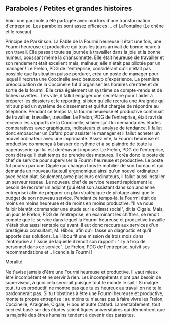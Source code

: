 ## Paraboles / Petites et grandes histoires

Voici une parabole a été partagée avec moi lors d'une transformation d'entreprise.
Les paraboles sont assez efficaces ... cf LaFontaine (Le chêne et le roseau)

Principe de Parkinson: La Fable de la Fourmi heureuse
Il était une fois, une Fourmi heureuse et productive qui tous les jours arrivait de bonne heure à son travail. 
Elle passait toute sa journée à travailler dans la joie et la bonne humeur, poussant même la chansonnette. 
Elle était heureuse de travailler et son rendement était excellent mais, malheur, elle n'était pas pilotée par un manager !
Le Frelon, PDG de l'entreprise, considérant qu'il n'était pas possible que la situation puisse perdurer, créa un poste de manager pour lequel il recruta une Coccinelle avec beaucoup d'expérience. 
La première préoccupation de la Coccinelle fut d'organiser les horaires d'entrée et de sortie de la fourmi. Elle créa également un système de compte-rendu et de fiches navettes. 
Très vite, il fallut engager une secrétaire pour l'aider à préparer les dossiers et le reporting, si bien qu'elle recruta une Araignée qui mit sur pied un système de classement et qui fut chargée de répondre au téléphone.
Pendant ce temps là, la fourmi heureuse et productive continuait de travailler, travailler, travailler. 
Le Frelon, PDG de l'entreprise, était ravi de recevoir les rapports de la Coccinelle, si bien qu'il lui demanda des études comparatives avec graphiques, indicateurs et analyse de tendance. 
Il fallut donc embaucher un Cafard pour assister le manager et il fallut acheter un nouvel ordinateur avec une imprimante.
Assez vite, la Fourmi heureuse et productive commença à baisser de rythme et à se plaindre de toute la paperasserie qui lui est dorénavant imposée. 
Le Frelon, PDG de l'entreprise, considéra qu'il était temps de prendre des mesures. 
Il créa donc le poste de chef de service pour superviser la Fourmi heureuse et productive.
Le poste fut pourvu par une Cigale qui changea tous le mobilier de son bureau et qui demanda un nouveau fauteuil ergonomique ainsi qu'un nouvel ordinateur avec écran plat. 
Seulement,avec plusieurs ordinateurs, il fallut aussi installer un serveur réseau. 
Le nouveau chef de service ressenti rapidement le besoin de recruter un adjoint (qui était son assistant dans son ancienne entreprise) afin de préparer un plan stratégique de pilotage ainsi que le budget de son nouveau service. 
Pendant ce temps-là, la Fourmi était de moins en moins heureuse et de moins en moins productive.
"Il va nous falloir bientôt commander une étude sur le climat social", dit la Cigale. 
Mais, un jour, le Frelon, PDG de l'entreprise, en examinant les chiffres, se rendit compte que le service dans lequel la Fourmi heureuse et productive travaille n'était plus aussi rentable qu'avant. 
Il eut donc recours aux services d'un prestigieux consultant, M. Hibou, afin qu'il fasse un diagnostic et qu'il apporte des solutions.
Le Hibou fit une mission de trois mois dans l'entreprise à l'issue de laquelle il rendit son rapport : "il y a trop de personnel dans ce service".
Le Frelon, PDG de l'entreprise, suivit ses recommandations et .. licencia la Fourmi !

Moralité

Ne t'avise jamais d'être une Fourmi heureuse et productive. Il vaut mieux être incompétent et ne servir à rien. Les incompétents n'ont pas besoin de superviseur, à quoi cela servirait puisque tout le monde le sait ! Si malgré tout, tu es productif, ne montre pas que tu es heureux au travail,on ne te le pardonnerait pas.
Si tu t'obstines à être une Fourmi heureuse et productive, monte ta propre entreprise : au moins tu n'auras pas à faire vivre les Frelon, Coccinelle, Araignée, Cigale, Hibou et autre Cafard. Lamentablement, tout ceci est basé sur des études scientifiques universitaires qui démontrent que la majorité des êtres humains tendent à devenir des parasites.
